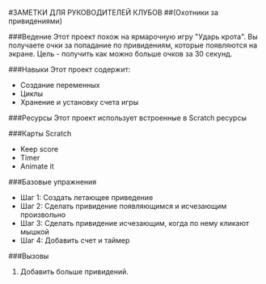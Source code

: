 ﻿#ЗАМЕТКИ ДЛЯ РУКОВОДИТЕЛЕЙ КЛУБОВ
##(Охотники за привидениями)

###Ведение
Этот проект похож на ярмарочную игру "Ударь крота". Вы получаете очки за попадание по привидениям, которые появляются на экране. Цель - получить как можно больше очков за 30 секунд.

###Навыки
Этот проект содержит:

* Создание переменных
* Циклы
* Хранение и установку счета игры

###Ресурсы
Этот проект использует встроенные в Scratch ресурсы

###Карты Scratch
* Keep score 
* Timer 
* Animate it

###Базовые упражнения
* Шаг 1: Создать летающее приведение
* Шаг 2: Сделать привидение появляющимся и исчезающим произвольно
* Шаг 3: Сделать привидение исчезающим, когда по нему кликают мышкой
* Шаг 4: Добавить счет и таймер

###Вызовы
1. Добавить больше привидений.
